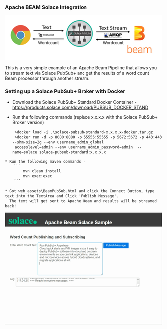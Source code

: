 ### Apache BEAM Solace Integration 

![Solace Apache Beam](static_assets/word-count-beam.png "Apache Beam Solace")

This is a very simple example of an Apache Beam Pipeline that allows you to stream text via Solace PubSub+ and get the results of a word count Beam processor through another stream.

### Setting up a Solace PubSub+ Broker with Docker

  
   * Download the Solace PubSub+ Standard Docker Container - https://products.solace.com/download/PUBSUB_DOCKER_STAND
   
   * Run the following commands (replace x.x.x.x with the Solace PubSub+ Broker version)
      ```
       >docker load -i .\solace-pubsub-standard-x.x.x.x-docker.tar.gz
       >docker run -d -p 8080:8080 -p 55555:55555 -p 5672:5672 -p 443:443 --shm-size=2g --env username_admin_global
       accesslevel=admin --env username_admin_password=admin  --name=solace solace-pubsub-standard:x.x.x.x
      ```
      
    * Run the following maven commands - 
        ```
            mvn clean install
            mvn exec:exec
        ```
    
    * Got web_assets\BeamPubSub.html and click the Connect Button, type text into the TextArea and Click 'Publish Message'.     
      The text will get sent to Apache Beam and results will be streamed back!
   
   ![Solace Apache Beam](static_assets/apache-beam-solace.gif "Solace APache Beam")





